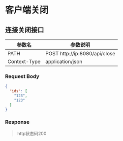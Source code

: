 # 客户端关闭

## 连接关闭接口

| **参数名**      | **参数说明**                       |
|--------------|--------------------------------|
| PATH         | POST  http://ip:8080/api/close|
| Context-Type | application/json               |

### Request Body

```json  
{
  "ids": [
    "123",
    "123"
  ]
}
 ```


### Response
> http状态码200
